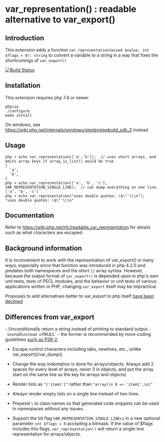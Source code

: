 # var\_representation() : readable alternative to var\_export()

## Introduction

This extension adds a function
`var_representation(mixed $value, int $flags = 0): string` to convert a
variable to a string in a way that fixes the shortcomings of `var_export()`

[![Build Status](https://github.com/TysonAndre/var_representation/actions/workflows/main.yml/badge.svg?branch=main)](https://github.com/TysonAndre/var_representation/actions/workflows/main.yml?query=branch%3Amain)

## Installation

This extension requires php 7.4 or newer.

```
phpize
./configure
make install
```

On windows, see https://wiki.php.net/internals/windows/stepbystepbuild_sdk_2 instead

## Usage

```
php > echo var_representation(['a','b']);  // uses short arrays, and omits array keys if array_is_list() would be true
[
  'a',
  'b',
]
php > echo var_representation(['a', 'b', 'c'], VAR_REPRESENTATION_SINGLE_LINE);  // can dump everything on one line.
['a', 'b', 'c']
php > echo var_representation("uses double quotes: \$\"'\\\n");
"uses double quotes: \$\"'\\\n"
```

## Documentation

Refer to https://wiki.php.net/rfc/readable_var_representation for details such as what characters are escaped.

## Background information

It is inconvenient to work with the representation of *var\_export()* in many
ways, especially since that function was introduced in php 4.2.0 and
predates both namespaces and the short `[]` array syntax. However,
because the output format of `var_export()` is depended upon in php's
own unit tests, tests of PECL modules, and the behavior or unit tests of
various applications written in PHP, changing `var_export` itself may
be impractical.

Proposals to add alternatives better to var_export to php itself
[have been declined](https://wiki.php.net/rfc/readable_var_representation)

## Differences from var_export

- Unconditionally return a string instead of printing to standard output.`
- Use `null` instead of `NULL` - the former is recommended by more
  coding guidelines [such as PSR-2](https://www.php-fig.org/psr/psr-2/).
- Escape control characters including tabs, newlines, etc., unlike
  var\_export()/var\_dump().

- Change the way indentation is done for arrays/objects. Always add 2
  spaces for every level of arrays, never 3 in objects, and put the
  array start on the same line as the key for arrays and objects)
- Render lists as `"['item1']"` rather than `"array(\n 0 => 'item1',\n)"`
- Always render empty lists on a single line instead of two lines.
- Prepend `\` to class names so that generated code snippets can be
  used in namespaces without any issues.
- Support the bit flag `VAR_REPRESENTATION_SINGLE_LINE=1` in a new
  optional parameter `int $flags = 0` accepting a bitmask. If the
  value of $flags includes this flags, `var_representation()` will
  return a single-line representation for arrays/objects.
```
